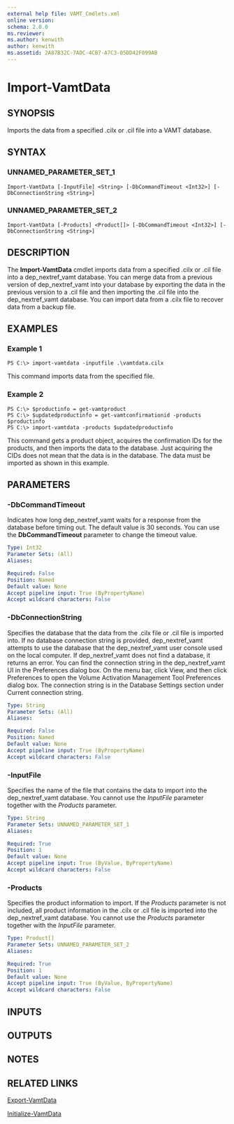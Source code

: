 ```yaml
---
external help file: VAMT_Cmdlets.xml
online version: 
schema: 2.0.0
ms.reviewer:
ms.author: kenwith
author: kenwith
ms.assetid: 2A87B32C-7ADC-4CB7-A7C3-05DD42F099AB
---
```


# Import-VamtData

## SYNOPSIS
Imports the data from a specified .cilx or .cil file into a VAMT database.

## SYNTAX

### UNNAMED_PARAMETER_SET_1
```
Import-VamtData [-InputFile] <String> [-DbCommandTimeout <Int32>] [-DbConnectionString <String>]
```

### UNNAMED_PARAMETER_SET_2
```
Import-VamtData [-Products] <Product[]> [-DbCommandTimeout <Int32>] [-DbConnectionString <String>]
```

## DESCRIPTION
The **Import-VamtData** cmdlet imports data from a specified .cilx or .cil file into a dep_nextref_vamt database.
You can merge data from a previous version of dep_nextref_vamt into your database by exporting the data in the previous version to a .cil file and then importing the .cil file into the dep_nextref_vamt database.
You can import data from a .cilx file to recover data from a backup file.

## EXAMPLES

### Example 1
```
PS C:\> import-vamtdata -inputfile .\vamtdata.cilx
```

This command imports data from the specified file.

### Example 2
```
PS C:\> $productinfo = get-vamtproduct
PS C:\> $updatedproductinfo = get-vamtconfirmationid -products $productinfo
PS C:\> import-vamtdata -products $updatedproductinfo
```

This command gets a product object, acquires the confirmation IDs for the products, and then imports the data to the database.
Just acquiring the CIDs does not mean that the data is in the database.
The data must be imported as shown in this example.

## PARAMETERS

### -DbCommandTimeout
Indicates how long dep_nextref_vamt waits for a response from the database before timing out.
The default value is 30 seconds.
You can use the **DbCommandTimeout** parameter to change the timeout value.

```yaml
Type: Int32
Parameter Sets: (All)
Aliases: 

Required: False
Position: Named
Default value: None
Accept pipeline input: True (ByPropertyName)
Accept wildcard characters: False
```

### -DbConnectionString
Specifies the database that the data from the .cilx file or .cil file is imported into.
If no database connection string is provided, dep_nextref_vamt attempts to use the database that the dep_nextref_vamt user console used on the local computer.
If dep_nextref_vamt does not find a database, it returns an error.
You can find the connection string in the dep_nextref_vamt UI in the Preferences dialog box.
On the menu bar, click View, and then click Preferences to open the Volume Activation Management Tool Preferences dialog box.
The connection string is in the Database Settings section under Current connection string.

```yaml
Type: String
Parameter Sets: (All)
Aliases: 

Required: False
Position: Named
Default value: None
Accept pipeline input: True (ByPropertyName)
Accept wildcard characters: False
```

### -InputFile
Specifies the name of the file that contains the data to import into the dep_nextref_vamt database.
You cannot use the *InputFile* parameter together with the *Products* parameter.

```yaml
Type: String
Parameter Sets: UNNAMED_PARAMETER_SET_1
Aliases: 

Required: True
Position: 1
Default value: None
Accept pipeline input: True (ByValue, ByPropertyName)
Accept wildcard characters: False
```

### -Products
Specifies the product information to import.
If the *Products* parameter is not included, all product information in the .cilx or .cil file is imported into the dep_nextref_vamt database.
You cannot use the *Products* parameter together with the *InputFile* parameter.

```yaml
Type: Product[]
Parameter Sets: UNNAMED_PARAMETER_SET_2
Aliases: 

Required: True
Position: 1
Default value: None
Accept pipeline input: True (ByValue, ByPropertyName)
Accept wildcard characters: False
```

## INPUTS

## OUTPUTS

## NOTES

## RELATED LINKS

[Export-VamtData](./Export-VamtData.md)

[Initialize-VamtData](./Initialize-VamtData.md)

